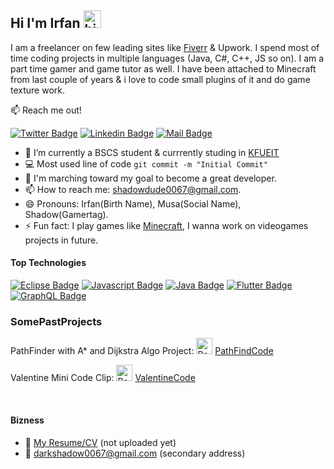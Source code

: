 ## Hi I'm Irfan <img src="https://user-images.githubusercontent.com/1303154/88677602-1635ba80-d120-11ea-84d8-d263ba5fc3c0.gif" width="28px" alt="hi">

I am a freelancer on few leading sites like  [Fiverr](https://www.fiverr.com/users/cooldued123) & Upwork. I spend most of time coding projects in multiple languages (Java, C#, C++, JS so on). I am a part time gamer and game tutor as well. I have been attached to Minecraft from last couple of years & i love to code small plugins of it and do game texture work.

:mailbox: Reach me out!

[![Twitter Badge](https://img.shields.io/badge/-@MuhammadMusa-1ca0f1?style=flat&labelColor=1ca0f1&logo=facebook&logoColor=white&link=https://web.facebook.com/profile.php?id=100026400563019)](https://web.facebook.com/profile.php?id=100026400563019) [![Linkedin Badge](https://img.shields.io/badge/-IrfanAlvi-0e76a8?style=flat&labelColor=0e76a8&logo=linkedin&logoColor=white)](https://www.linkedin.com/in/irfanaboud/) [![Mail Badge](https://img.shields.io/badge/-shadowdude0067-c0392b?style=flat&labelColor=c0392b&logo=gmail&logoColor=white)](mailto:shadowdude0067@gmail.com)

<!-- TODO: Add last video link -->

- 🔭 I’m currently a BSCS student & currrently studing in [KFUEIT](https://www.kfueit.edu.pk)
- :computer: Most used line of code `git commit -m "Initial Commit"`
- 🤔 I'm marching toward my goal to become a great developer.
- 📫 How to reach me: shadowdude0067@gmail.com.
- 😄 Pronouns: Irfan(Birth Name), Musa(Social Name), Shadow(Gamertag).
- ⚡ Fun fact: I play games like [Minecraft](https://minecraft.net), I wanna work on videogames projects in future.

#### Top Technologies

<!-- TODO: Make technologies links takes you to repositories -->

[![Eclipse Badge](https://img.shields.io/badge/-Eclipse-61DBFB?style=for-the-badge&labelColor=black&logo=Eclipse&logoColor=61DBFB)](#) [![Javascript Badge](https://img.shields.io/badge/-Javascript-F0DB4F?style=for-the-badge&labelColor=black&logo=javascript&logoColor=F0DB4F)](#) [![Java Badge](https://img.shields.io/badge/-Java-007acc?style=for-the-badge&labelColor=black&logo=Java&logoColor=007acc)](#) [![Flutter Badge](https://img.shields.io/badge/-Flutter-3C873A?style=for-the-badge&labelColor=black&logo=Flutter&logoColor=3C873A)](#) [![GraphQL Badge](https://img.shields.io/badge/-GameTextureDesigner-e535ab?style=for-the-badge&labelColor=black&logo=element&logoColor=e535ab)](#)

### SomePastProjects

PathFinder with A* and Dijkstra Algo Project: <img align="" alt="React" width="26px" src="https://img.icons8.com/nolan/64/visual-studio-code-2019.png" /> [PathFindCode]

Valentine Mini Code Clip: <img align="" alt="React" width="26px" src="https://img.icons8.com/color/48/000000/valentine-wings--v2.png" /> [ValentineCode]

<br />

#### Bizness
- :paperclip: [My Resume/CV](https://github.com/ipenywis/ipenywis/es/resume%20v1.0.pdf) (not uploaded yet)
- :email: darkshadow0067@gmail.com (secondary address)



<br >



[PathFindCode]: https://www.mediafire.com/file/wrep4vg3os89ykb/PathFinderCpp(MODIFIED).rar/file
[ValentineCode]: https://www.mediafire.com/file/ej3xwkl9r443czb/Valentine_Project_-_C%252B%252B_specified_-_autotimmer.mp4/file
[htmltutorial]: https://www.youtube.com/watch?v=VK6MXVxOsws&t=27s
[javascripttutorial]: https://www.youtube.com/watch?v=D-LHKvmX37E
